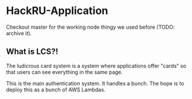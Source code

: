 # HackRU-Application

Checkout master for the working node thingy we used before (TODO: archive it).

## What is LCS?!

The ludicrous card system is a system where
applications offer "cards" so that users
can see everything in the same page.

This is the main authentication system.
It handles a bunch.
The hope is to deploy this as a bunch of AWS
Lambdas.
